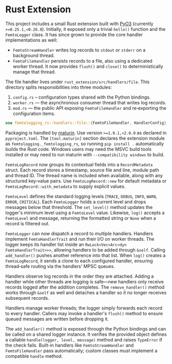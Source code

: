 # Rust Extension

This project includes a small Rust extension built with
[PyO3](https://pyo3.rs/) (currently `>=0.25.1,<0.26.0`). Initially, it exposed
only a trivial `hello()` function and the `FemtoLogger` class. It has since
grown to provide the core handler implementations as well:

- `FemtoStreamHandler` writes log records to `stdout` or `stderr` on a
  background thread.
- `FemtoFileHandler` persists records to a file, also using a dedicated worker
  thread. It now provides `flush()` and `close()` to deterministically manage
  that thread.

The file handler lives under `rust_extension/src/handlers/file`. This directory
splits responsibilities into three modules:

1. `config.rs` – configuration types shared with the Python bindings.
2. `worker.rs` — the asynchronous consumer thread that writes log records.
3. `mod.rs` — the public API exposing `FemtoFileHandler` and re‑exporting the
    configuration items.

```rust
use femtologging_rs::handlers::file::{FemtoFileHandler, HandlerConfig};
```

Packaging is handled by [maturin](https://maturin.rs/). Use version
`>=1.9.1,<2.0.0` as declared in `pyproject.toml`. The `[tool.maturin]` section
declares the extension module as `femtologging._femtologging_rs`, so running
`pip install .` automatically builds the Rust code. Windows users may need the
MSVC build tools installed or may need to run maturin with
`--compatibility windows` to build.

`FemtoLogRecord` now groups its contextual fields into a `RecordMetadata`
struct. Each record stores a timestamp, source file and line, module path and
thread ID. The thread name is included when available, along with any
structured key‑value pairs. Use `FemtoLogRecord::new` for default metadata or
`FemtoLogRecord::with_metadata` to supply explicit values.

`FemtoLevel` defines the standard logging levels (`TRACE`, `DEBUG`, `INFO`,
`WARN`, `ERROR`, `CRITICAL`). Each `FemtoLogger` holds a current level and
drops messages below that threshold. The `set_level()` method updates the
logger's minimum level using a `FemtoLevel` value. Likewise, `log()` accepts a
`FemtoLevel` and message, returning the formatted string or `None` when a
record is filtered out.

`FemtoLogger` can now dispatch a record to multiple handlers. Handlers
implement `FemtoHandlerTrait` and run their I/O on worker threads. The logger
keeps its handler list inside an `RwLock<Vec<Arc<dyn FemtoHandlerTrait>>>`,
allowing handlers to be added through `&self`. Calling `add_handler()` pushes
another reference into that list. When `log()` creates a `FemtoLogRecord`, it
sends a clone to each configured handler, ensuring thread‑safe routing via the
handlers' MPSC queues.

Handlers observe log records in the order they are attached. Adding a handler
while other threads are logging is safe—new handlers only receive records
logged after the addition completes. The `remove_handler()` method works
through `&self` as well and detaches a handler so it no longer receives
subsequent records.

Handlers manage worker threads; the logger simply forwards each record to every
handler. Callers may invoke a handler's `flush()` method to ensure queued
messages are written before dropping it.

The `add_handler()` method is exposed through the Python bindings and can be
called on a shared logger instance. It verifies the provided object defines a
callable `handle(logger, level, message)` method and raises `TypeError` if the
check fails. Built-in handlers like `FemtoStreamHandler` and `FemtoFileHandler`
pass automatically; custom classes must implement a compatible `handle` method.
